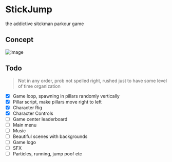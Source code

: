 # StickJump

the addictive sitckman parkour game

## Concept

![image](https://user-images.githubusercontent.com/69066026/161382592-4273699a-205a-4abd-9cd4-bbcd554c855a.png)

## Todo

> Not in any order, prob not spelled right, rushed just to have some level of time organization

- [x] Game loop, spawning in pillars randomly vertically
- [x] Pillar script, make pillars move right to left
- [x] Character Rig
- [x] Character Controls
- [ ] Game center leaderboard
- [ ] Main menu
- [ ] Music
- [ ] Beautiful scenes with backgrounds
- [ ] Game logo
- [ ] SFX
- [ ] Particles, running, jump poof etc
